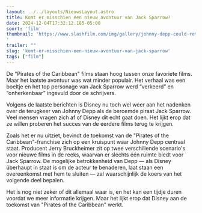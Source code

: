 ```yaml
---
layout: ../../layouts/NieuwsLayout.astro
title: Komt er misschien een nieuw avontuur van Jack Sparrow?
date: 2024-12-04T17:32:12.185-05:00
soort: 'film'
thumbnail: 'https://www.slashfilm.com/img/gallery/johnny-depp-could-return-as-jack-sparrow-for-a-new-pirates-of-the-caribbean-movie/l-intro-1733339622.jpg
'
trailer: ""
slug: 'komt-er-misschien-een-nieuw-avontuur-van-jack-sparrow'
tags: ["film"]
---
```


De "Pirates of the Caribbean" films staan hoog tussen onze favoriete films. Maar
het laatste avontuur was wat minder populair. Het verhaal was een boeltje en het
top personage van Jack Sparrow werd “verkeerd” en “onherkenbaar” ingevuld door
de schrijvers.

Volgens de laatste berichten is Disney nu toch wel weer aan het nadenken over de
terugkeer van Johnny Depp als de beroemde piraat Jack Sparrow. Veel mensen
vragen zich af of Disney dit echt gaat doen. Het lijkt erop dat ze willen
proberen het succes van de eerdere films terug te krijgen.

Zoals het er nu uitziet, bevindt de toekomst van de "Pirates of the
Caribbean"-franchise zich op een kruispunt waar Johnny Depp centraal staat.
Producent Jerry Bruckheimer zit op twee verschillende scenario's voor nieuwe
films in de reeks, waarvan er slechts één ruimte biedt voor Jack Sparrow. De
mogelijke betrokkenheid van Depp — als Disney überhaupt in staat is om de acteur
te benaderen, laat staan een overeenkomst met hem te sluiten — zal
waarschijnlijk de koers van het volgende deel bepalen.

Het is nog niet zeker of dit allemaal waar is, en het kan een tijdje duren
voordat we meer informatie krijgen. Maar het lijkt erop dat Disney aan de
toekomst van "Pirates of the Caribbean" werkt.